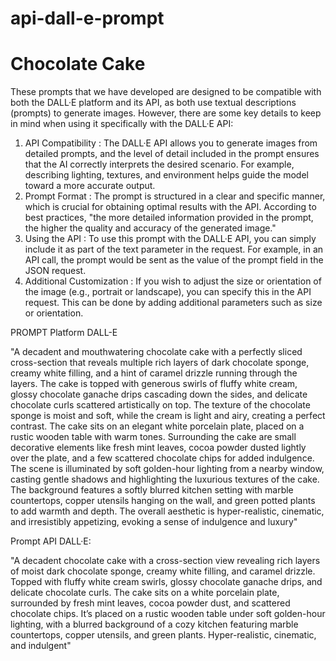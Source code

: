 # api-dall-e-prompt
# Chocolate Cake
These prompts that we have developed are designed to be compatible with both the DALL·E platform and its API, as both use textual descriptions (prompts) to generate images. However, there are some key details to keep in mind when using it specifically with the DALL·E API:

1. API Compatibility : The DALL·E API allows you to generate images from detailed prompts, and the level of detail included in the prompt ensures that the AI correctly interprets the desired scenario. For example, describing lighting, textures, and environment helps guide the model toward a more accurate output.
2. Prompt Format : The prompt is structured in a clear and specific manner, which is crucial for obtaining optimal results with the API. According to best practices, "the more detailed information provided in the prompt, the higher the quality and accuracy of the generated image."
3. Using the API : To use this prompt with the DALL·E API, you can simply include it as part of the text parameter in the request. For example, in an API call, the prompt would be sent as the value of the prompt field in the JSON request.
4. Additional Customization : If you wish to adjust the size or orientation of the image (e.g., portrait or landscape), you can specify this in the API request. This can be done by adding additional parameters such as size or orientation.

PROMPT Platform DALL-E

"A decadent and mouthwatering chocolate cake with a perfectly sliced cross-section that reveals multiple rich layers of dark chocolate sponge, creamy white filling, and a hint of caramel drizzle running through the layers. The cake is topped with generous swirls of fluffy white cream, glossy chocolate ganache drips cascading down the sides, and delicate chocolate curls scattered artistically on top. The texture of the chocolate sponge is moist and soft, while the cream is light and airy, creating a perfect contrast. The cake sits on an elegant white porcelain plate, placed on a rustic wooden table with warm tones. Surrounding the cake are small decorative elements like fresh mint leaves, cocoa powder dusted lightly over the plate, and a few scattered chocolate chips for added indulgence. The scene is illuminated by soft golden-hour lighting from a nearby window, casting gentle shadows and highlighting the luxurious textures of the cake. The background features a softly blurred kitchen setting with marble countertops, copper utensils hanging on the wall, and green potted plants to add warmth and depth. The overall aesthetic is hyper-realistic, cinematic, and irresistibly appetizing, evoking a sense of indulgence and luxury"

Prompt API DALL·E:

"A decadent chocolate cake with a cross-section view revealing rich layers of moist dark chocolate sponge, creamy white filling, and caramel drizzle. Topped with fluffy white cream swirls, glossy chocolate ganache drips, and delicate chocolate curls. The cake sits on a white porcelain plate, surrounded by fresh mint leaves, cocoa powder dust, and scattered chocolate chips. It’s placed on a rustic wooden table under soft golden-hour lighting, with a blurred background of a cozy kitchen featuring marble countertops, copper utensils, and green plants. Hyper-realistic, cinematic, and indulgent"

[
](https://github.com/abayuba/Dall-E-promtps/blob/6ee66f6839c84ea927a4906b8729e326ec4b5e8c/Leonardo_Kino_XL_A_decadent_and_mouthwatering_chocolate_cake_w_1.jpg)
